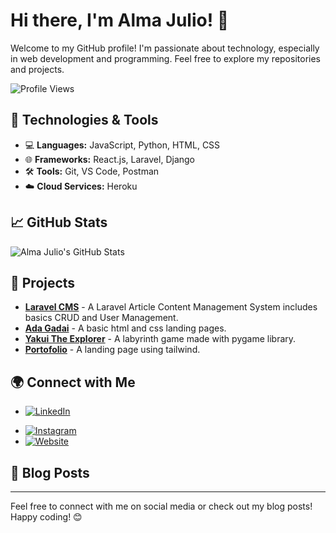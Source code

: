 # Hi there, I'm Alma Julio! 👋

Welcome to my GitHub profile! I'm passionate about technology, especially in web development and programming. Feel free to explore my repositories and projects.

![Profile Views](https://komarev.com/ghpvc/?username=almajulioo&color=blueviolet)

## 🔧 Technologies & Tools

- 💻 **Languages:** JavaScript, Python, HTML, CSS
- 🌐 **Frameworks:** React.js, Laravel, Django
- 🛠️ **Tools:** Git, VS Code, Postman
- ☁️ **Cloud Services:** Heroku

## 📈 GitHub Stats

![Alma Julio's GitHub Stats](https://github-readme-stats.vercel.app/api?username=almajulioo&show_icons=true&theme=radical)

## 🚀 Projects

- [**Laravel CMS**](https://github.com/almajulioo/laravelcms) - A Laravel Article Content Management System includes basics CRUD and User Management.
- [**Ada Gadai**](https://github.com/almajulioo/gogadai) - A basic html and css landing pages.
- [**Yakui The Explorer**](https://github.com/almajulioo/Tubes-PBO) - A labyrinth game made with pygame library.
- [**Portofolio**](https://github.com/almajulioo/porto-techno-belajartailwind) - A landing page using tailwind.

## 🌍 Connect with Me

- [![LinkedIn](https://img.shields.io/badge/LinkedIn-0077B5?style=for-the-badge&logo=linkedin&logoColor=white)](https://www.linkedin.com/in/alma-julio/)
<!-- - [![Twitter](https://img.shields.io/badge/Twitter-1DA1F2?style=for-the-badge&logo=twitter&logoColor=white)](https://twitter.com/your-twitter/) -->
- [![Instagram](https://img.shields.io/badge/Instagram-E4405F?style=for-the-badge&logo=instagram&logoColor=white)](https://www.instagram.com/alma_julio/)
- [![Website](https://img.shields.io/badge/Website-FF5722?style=for-the-badge&logo=google-chrome&logoColor=white)](https://almajulioo.github.io/)

## 📝 Blog Posts

<!-- - [**How to Start with React**](https://your-blog-link.com)
- [**Understanding Docker**](https://your-blog-link.com)
- [**Best Practices for Git**](https://your-blog-link.com) -->

---

Feel free to connect with me on social media or check out my blog posts! Happy coding! 😊
